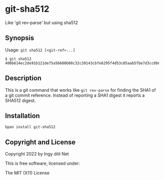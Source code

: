 git-sha512
==========

Like 'git rev-parse' but using sha512

## Synopsis

Usage: `git sha512 [<git-ref>...]`

    $ git sha512
    400b614ec2de91b121de75a56680b08c32c39143cbfe6295f4d53c05aab5fbe7d3cc0b647a9f67424a318fc216ad55929bbfcb6040d233e4bfd93ecc44df4c02

## Description

This is a git command that works like `git rev-parse` for finding the SHA1 of
a git commit reference.
Instead of reporting a SHA1 digest it reports a SHA512 digest.

## Installation

    bpan install git-sha512

## Copyright and License

Copyright 2022 by Ingy döt Net

This is free software, licensed under:

The MIT (X11) License
